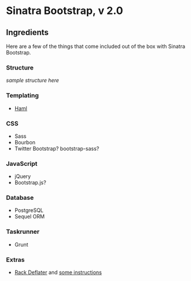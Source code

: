 # Sinatra Bootstrap, v 2.0

## Ingredients
Here are a few of the things that come included out of the box with Sinatra Bootstrap.

### Structure
*sample structure here*

### Templating
  * [Haml](https://github.com/haml/haml)

### CSS
  * Sass
  * Bourbon
  * Twitter Bootstrap? bootstrap-sass?

### JavaScript
  * jQuery
  * Bootstrap.js?

### Database
  * PostgreSQL
  * Sequel ORM

### Taskrunner
  * Grunt


### Extras
  * [Rack Deflater](https://github.com/rack/rack/blob/master/lib/rack/deflater.rb) and [some instructions](http://robots.thoughtbot.com/content-compression-with-rack-deflater)
